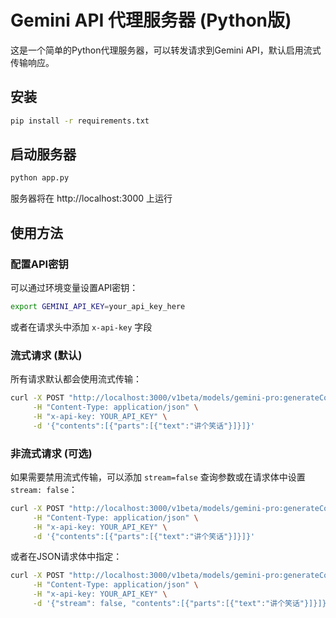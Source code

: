 # Gemini API 代理服务器 (Python版)

这是一个简单的Python代理服务器，可以转发请求到Gemini API，默认启用流式传输响应。

## 安装

```bash
pip install -r requirements.txt
```

## 启动服务器

```bash
python app.py
```

服务器将在 http://localhost:3000 上运行

## 使用方法

### 配置API密钥
可以通过环境变量设置API密钥：
```bash
export GEMINI_API_KEY=your_api_key_here
```
或者在请求头中添加 `x-api-key` 字段

### 流式请求 (默认)

所有请求默认都会使用流式传输：

```bash
curl -X POST "http://localhost:3000/v1beta/models/gemini-pro:generateContent" \
     -H "Content-Type: application/json" \
     -H "x-api-key: YOUR_API_KEY" \
     -d '{"contents":[{"parts":[{"text":"讲个笑话"}]}]}'
```

### 非流式请求 (可选)

如果需要禁用流式传输，可以添加 `stream=false` 查询参数或在请求体中设置 `stream: false`：

```bash
curl -X POST "http://localhost:3000/v1beta/models/gemini-pro:generateContent?stream=false" \
     -H "Content-Type: application/json" \
     -H "x-api-key: YOUR_API_KEY" \
     -d '{"contents":[{"parts":[{"text":"讲个笑话"}]}]}'
```

或者在JSON请求体中指定：

```bash
curl -X POST "http://localhost:3000/v1beta/models/gemini-pro:generateContent" \
     -H "Content-Type: application/json" \
     -H "x-api-key: YOUR_API_KEY" \
     -d '{"stream": false, "contents":[{"parts":[{"text":"讲个笑话"}]}]}'
```
